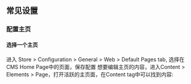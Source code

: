 
## 常见设置
### 配置主页

#### 选择一个主页
进入 Store > Configuration > General > Web > Default Pages tab, 选择在CMS Home Page中的页面，保存配置
想要编辑主页的内容，进入Content > Elements > Page，打开活跃的主页面，在Content tag中可以找到内容:




